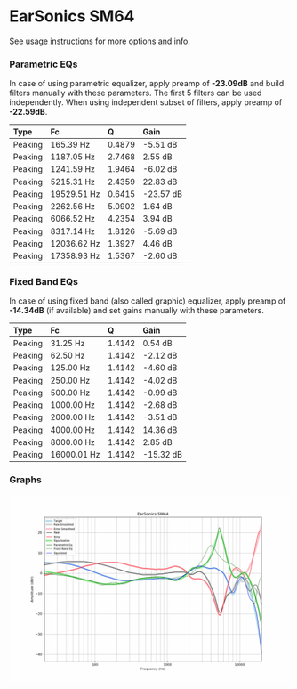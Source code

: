 # EarSonics SM64
See [usage instructions](https://github.com/jaakkopasanen/AutoEq#usage) for more options and info.

### Parametric EQs
In case of using parametric equalizer, apply preamp of **-23.09dB** and build filters manually
with these parameters. The first 5 filters can be used independently.
When using independent subset of filters, apply preamp of **-22.59dB**.

| Type    | Fc          |      Q | Gain      |
|:--------|:------------|:-------|:----------|
| Peaking | 165.39 Hz   | 0.4879 | -5.51 dB  |
| Peaking | 1187.05 Hz  | 2.7468 | 2.55 dB   |
| Peaking | 1241.59 Hz  | 1.9464 | -6.02 dB  |
| Peaking | 5215.31 Hz  | 2.4359 | 22.83 dB  |
| Peaking | 19529.51 Hz | 0.6415 | -23.57 dB |
| Peaking | 2262.56 Hz  | 5.0902 | 1.64 dB   |
| Peaking | 6066.52 Hz  | 4.2354 | 3.94 dB   |
| Peaking | 8317.14 Hz  | 1.8126 | -5.69 dB  |
| Peaking | 12036.62 Hz | 1.3927 | 4.46 dB   |
| Peaking | 17358.93 Hz | 1.5367 | -2.60 dB  |

### Fixed Band EQs
In case of using fixed band (also called graphic) equalizer, apply preamp of **-14.34dB**
(if available) and set gains manually with these parameters.

| Type    | Fc          |      Q | Gain      |
|:--------|:------------|:-------|:----------|
| Peaking | 31.25 Hz    | 1.4142 | 0.54 dB   |
| Peaking | 62.50 Hz    | 1.4142 | -2.12 dB  |
| Peaking | 125.00 Hz   | 1.4142 | -4.60 dB  |
| Peaking | 250.00 Hz   | 1.4142 | -4.02 dB  |
| Peaking | 500.00 Hz   | 1.4142 | -0.99 dB  |
| Peaking | 1000.00 Hz  | 1.4142 | -2.68 dB  |
| Peaking | 2000.00 Hz  | 1.4142 | -3.51 dB  |
| Peaking | 4000.00 Hz  | 1.4142 | 14.36 dB  |
| Peaking | 8000.00 Hz  | 1.4142 | 2.85 dB   |
| Peaking | 16000.01 Hz | 1.4142 | -15.32 dB |

### Graphs
![](./EarSonics%20SM64.png)
